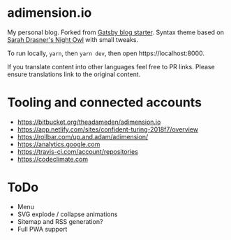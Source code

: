 # adimension.io

My personal blog. Forked from [Gatsby blog starter](https://github.com/gatsbyjs/gatsby-starter-blog). Syntax theme based on [Sarah Drasner's Night Owl](https://github.com/sdras/night-owl-vscode-theme/) with small tweaks.

To run locally, `yarn`, then `yarn dev`, then open https://localhost:8000.

If you translate content into other languages feel free to PR links. Please ensure translations link to the original content.

# Tooling and connected accounts

- https://bitbucket.org/theadameden/adimension.io
- https://app.netlify.com/sites/confident-turing-2018f7/overview
- https://rollbar.com/up.and.adam/adimension/
- https://analytics.google.com
- https://travis-ci.com/account/repositories
- https://codeclimate.com

# ToDo

- Menu
- SVG explode / collapse animations
- Sitemap and RSS generation?
- Full PWA support
